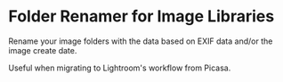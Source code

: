 Folder Renamer for Image Libraries
==========

Rename your image folders with the data based on EXIF data and/or the image create date. 

Useful when migrating to Lightroom's workflow from Picasa.